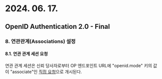 # 2024. 06. 17.

## OpenID Authentication 2.0 - Final

### 8. 연관관계(Associations) 설정

#### 8.1. 연관 관계 세션 요청

연관 관계 세션은 신뢰 당사자로부터 OP 엔드포인트 URL에 "openid.mode" 키의 값이 "associate"인 [직접 요청][oidc-direct-request]으로 개시된다.



[oidc-direct-request]: https://openid.net/specs/openid-authentication-2_0.html#direct_comm
